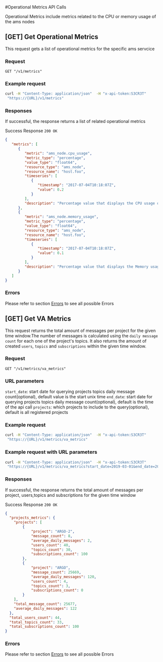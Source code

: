 #Operational Metrics API Calls

Operational Metrics include metrics related to the CPU or memory usage of the ams nodes

## [GET] Get Operational Metrics
This request gets a list of operational metrics for the specific ams servcice

### Request
```
GET "/v1/metrics"
```


### Example request

```bash
curl -H "Content-Type: application/json"  -H "x-api-token:S3CR3T" 
 "https://{URL}/v1/metrics"
```

### Responses
If successful, the response returns a list of related operational metrics

Success Response
`200 OK`
```json
{
   "metrics": [
      {
         "metric": "ams_node.cpu_usage",
         "metric_type": "percentage",
         "value_type": "float64",
         "resource_type": "ams_node",
         "resource_name": "host.foo",
         "timeseries": [
            {
               "timestamp": "2017-07-04T10:18:07Z",
               "value": 0.2
            }
         ],
         "description": "Percentage value that displays the CPU usage of ams service in the specific node"
      },
      {
         "metric": "ams_node.memory_usage",
         "metric_type": "percentage",
         "value_type": "float64",
         "resource_type": "ams_node",
         "resource_name": "host.foo",
         "timeseries": [
            {
               "timestamp": "2017-07-04T10:18:07Z",
               "value": 0.1
            }
         ],
         "description": "Percentage value that displays the Memory usage of ams service in the specific node"
      }
   ]
}

```

### Errors
Please refer to section [Errors](api_errors.md) to see all possible Errors

## [GET] Get VA Metrics

This request returns the total amount of messages per project for the given time window.The number of messages
is calculated using the `daily message count` for each one of the project's topics.
It also returns the amount of created `users`, `topics` and `subscriptions`
within the given time window.

### Request
```
GET "/v1/metrics/va_metrics"

```
### URL parameters
`start_date`: start date for querying projects topics daily message count(optional), default value is the start unix time
`end_date`: start date for querying projects topics daily message count(optional), default is the time of the api call
`projects`: which projects to include to the query(optional), default is all registered projects

### Example request

```bash
curl -H "Content-Type: application/json"  -H "x-api-token:S3CR3T" 
 "https://{URL}/v1/metrics/va_metrics"
```

### Example request with URL parameters

```bash
curl -H "Content-Type: application/json"  -H "x-api-token:S3CR3T" 
 "https://{URL}/v1/metrics/va_metrics?start_date=2019-03-01&end_date=2019-07-24&projects=ARGO,ARGO-2"
```

### Responses
If successful, the response returns the total amount of messages per project,
users,topics and subscriptions for the given time window

Success Response
`200 OK`

```json
{
  "projects_metrics": {
    "projects": [
        {
            "project": "ARGO-2",
            "message_count": 8,
            "average_daily_messages": 2,
            "users_count": 40,
            "topics_count": 30,
            "subscriptions_count": 100 
        },
        {
            "project": "ARGO",
            "message_count": 25669,
            "average_daily_messages": 120,
            "users_count": 4,
            "topics_count": 3,
            "subscriptions_count": 0 
        }
    ],
    "total_message_count": 25677,
    "average_daily_messages": 122
  },
  "total_users_count": 44,
  "total_topics_count": 33,
  "total_subscriptions_count": 100 
}
```
### Errors
Please refer to section [Errors](api_errors.md) to see all possible Errors
